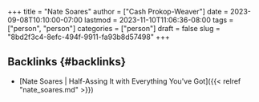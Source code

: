+++
title = "Nate Soares"
author = ["Cash Prokop-Weaver"]
date = 2023-09-08T10:10:00-07:00
lastmod = 2023-11-10T11:06:36-08:00
tags = ["person", "person"]
categories = ["person"]
draft = false
slug = "8bd2f3c4-8efc-494f-9911-fa93b8d57498"
+++

## Backlinks {#backlinks}

-   [Nate Soares | Half-Assing It with Everything You've Got]({{< relref "nate_soares.md" >}})
